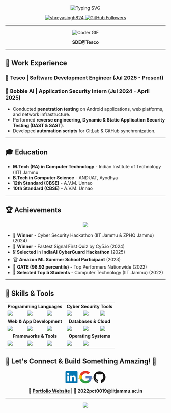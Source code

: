 <p align="center">
  <img src="https://readme-typing-svg.demolab.com?font=Fira+Code&size=28&pause=1000&color=F70000&center=true&vCenter=true&width=600&lines=Hi+%F0%9F%91%8B%2C+I'm+Shreya+Singh+Rathour;Software+Developer" alt="Typing SVG" />
</p>

<p align="center">
  <a href="https://github.com/shreyasingh824">
    <img src="https://komarev.com/ghpvc/?username=shreyasingh824&label=Profile%20Views&color=0e75b6&style=flat" alt="shreyasingh824" />
  </a>
  <a href="https://github.com/shreyasingh824?tab=followers">
    <img src="https://img.shields.io/github/followers/shreyasingh824?label=Followers&style=social" alt="GitHub Followers" />
  </a>
</p>

<hr>

<p align="center">
  <img src="https://media.giphy.com/media/26tn33aiTi1jkl6H6/giphy.gif" width="200" alt="Coder GIF"/>
</p>

<p align="center">
  <b>  SDE@Tesco</b>
</p>

---



## 💼 Work Experience

### 🔹 **Tesco | Software Development Engineer (Jul 2025 - Present)**


### 🔹 **Bobble AI | Application Security Intern (Jul 2024 - April 2025)**
- Conducted **penetration testing** on Android applications, web platforms, and network infrastructure.
- Performed **reverse engineering, Dynamic & Static Application Security Testing (DAST & SAST)**.
- Developed **automation scripts** for GitLab & GitHub synchronization.

---
## 🎓 Education

- **M.Tech (RA) in Computer Technology** - Indian Institute of Technology (IIT) Jammu
- **B.Tech in Computer Science** - ANDUAT, Ayodhya
- **12th Standard (CBSE)** - A.V.M. Unnao
- **10th Standard (CBSE)** - A.V.M. Unnao

---

## 🏆 Achievements

<p align="center">
  <img src="https://github-profile-trophy.vercel.app/?username=shreyasingh824&theme=radical&margin-w=10&no-frame=true" />
</p>

- 🏅 **Winner** - Cyber Security Hackathon (IIT Jammu & ZPHQ Jammu) (2024)
- 🥇 **Winner** - Fastest Signal First Quiz by Cy5.io (2024)
- 🎖️ **Selected** in **IndiaAI CyberGuard Hackathon** (2025)
- 🏆 **Amazon ML Summer School Participant** (2023)
- 🥇 **GATE (96.92 percentile)** - Top Performers Nationwide (2022)
- 🏅 **Selected Top 5 Students** - Computer Technology (IIT Jammu) (2022)

---

## 🚀 Skills & Tools

<table align="center">
  <tr>
    <td align="center" colspan="3"><b>Programming Languages</b></td>
    <td align="center" colspan="3"><b>Cyber Security Tools</b></td>
  </tr>
  <tr>
    <td><img src="https://img.shields.io/badge/-C-blue?style=flat&logo=c&logoColor=white"/></td>
    <td><img src="https://img.shields.io/badge/-C++-00599C?style=flat&logo=c%2B%2B&logoColor=white"/></td>
    <td><img src="https://img.shields.io/badge/-Python-3776AB?style=flat&logo=python&logoColor=white"/></td>
    <td><img src="https://img.shields.io/badge/-Nmap-black?style=flat&logo=nmap"/></td>
    <td><img src="https://img.shields.io/badge/-Burp_Suite-orange?style=flat&logo=burp-suite"/></td>
    <td><img src="https://img.shields.io/badge/-Wireshark-blue?style=flat&logo=wireshark"/></td>
  </tr>
  <tr>
    <td align="center" colspan="3"><b>Web & App Development</b></td>
    <td align="center" colspan="3"><b>Databases & Cloud</b></td>
  </tr>
  <tr>
    <td><img src="https://img.shields.io/badge/-HTML5-orange?style=flat&logo=html5"/></td>
    <td><img src="https://img.shields.io/badge/-CSS3-blue?style=flat&logo=css3"/></td>
    <td><img src="https://img.shields.io/badge/-JavaScript-yellow?style=flat&logo=javascript"/></td>
    <td><img src="https://img.shields.io/badge/-MySQL-blue?style=flat&logo=mysql"/></td>
    <td><img src="https://img.shields.io/badge/-Firebase-orange?style=flat&logo=firebase"/></td>
    <td><img src="https://img.shields.io/badge/-PostgreSQL-blue?style=flat&logo=postgresql"/></td>
  </tr>
  <tr>
    <td align="center" colspan="3"><b>Frameworks & Tools</b></td>
    <td align="center" colspan="3"><b>Operating Systems</b></td>
  </tr>
  <tr>
    <td><img src="https://img.shields.io/badge/-React-blue?style=flat&logo=react"/></td>
    <td><img src="https://img.shields.io/badge/-Flutter-blue?style=flat&logo=flutter"/></td>
    <td><img src="https://img.shields.io/badge/-Git-black?style=flat&logo=git"/></td>
    <td><img src="https://img.shields.io/badge/-Linux-black?style=flat&logo=linux"/></td>
    <td><img src="https://img.shields.io/badge/-Windows-blue?style=flat&logo=windows"/></td>
    <td></td>
  </tr>
</table>






## 🎯 Let's Connect & Build Something Amazing! 🚀

<p align="center">
  <a href="https://www.linkedin.com/in/shreya-singh-a38996196/">
    <img align="center" src="https://raw.githubusercontent.com/devicons/devicon/master/icons/linkedin/linkedin-original.svg" alt="LinkedIn" height="40" width="40" />
  </a>
  <a href="mailto:2022pct0019@iitjammu.ac.in">
    <img align="center" src="https://raw.githubusercontent.com/devicons/devicon/master/icons/google/google-original.svg" alt="Email" height="40" width="40" />
  </a>
  <a href="https://shreyasingh824.github.io/Portfolio-Website-main/">
    <img align="center" src="https://raw.githubusercontent.com/devicons/devicon/master/icons/github/github-original.svg" alt="Portfolio" height="40" width="40" />
  </a>
</p>

<p align="center">
  <b>🔗 <a href="https://shreyasingh824.github.io/Portfolio-Website-main/">Portfolio Website</a> | 📩 2022pct0019@iitjammu.ac.in</b>
</p>

---

<p align="center">
  <img src="https://capsule-render.vercel.app/api?type=waving&color=gradient&height=100&section=footer"/>
</p>
